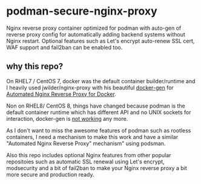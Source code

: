 # podman-secure-nginx-proxy

Nginx reverse proxy container optimized for podman with auto-gen of reverse proxy config for automatically adding backend systems without Nginx restart. Optional features such as Let's encrypt auto-renew SSL cert, WAF support and fail2ban can be enabled too.

## why this repo?

On RHEL7 / CentOS 7, docker was the default container builder/runtime and I heavily used jwilder/nginx-proxy
with his beautiful [docker-gen][1] for [Automated Nginx Reverse Proxy for Docker][2].

Non on RHEL8/ CentOS 8, things have changed because podman is the default container runtime which has different API and no UNIX sockets for interaction, docker-gen is [not working][3] any more.

As I don't want to miss the awesome features of podman such as rootless containers, I need a mechanism to make this work and have a similar "Automated Nginx Reverse Proxy" mechanism" using podsman.

Also this repo includes optional Nginx features from other popular repositoies such as automatic SSL renewal using Let's encrypt, modsecurity and a bit of fail2ban to make your Nginx reverse proxy a bit more secure and production ready.

[1]: https://github.com/jwilder/docker-gen
[2]: http://jasonwilder.com/blog/2014/03/25/automated-nginx-reverse-proxy-for-docker/
[3]: https://github.com/jwilder/docker-gen/issues/316
